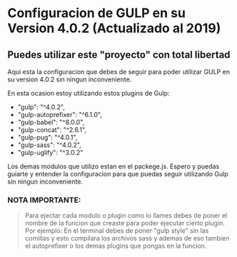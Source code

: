 # Configuracion de GULP en su Version 4.0.2 (Actualizado al 2019)
## Puedes utilizar este "proyecto" con total libertad

Aqui esta la configuracion que debes de seguir para poder utilizar GULP en su version 4.0.2 sin ningun inconveniente.

En esta ocasion estoy utilizando estos plugins de Gulp:

  
- "gulp": "^4.0.2",
- "gulp-autoprefixer": "^6.1.0",
- "gulp-babel": "^8.0.0",
- "gulp-concat": "^2.6.1",
- "gulp-pug": "^4.0.1",
- "gulp-sass": "^4.0.2",
- "gulp-uglify": "^3.0.2"

Los demas modulos que utilizo estan en el packege.js. Espero y puedas guiarte y entender la configuracion para que puedas seguir utilizando Gulp sin ningun inconveniente.

### NOTA IMPORTANTE: 
> Para ejectar cada modulo o plugin como lo llames debes de poner el nombre de la funcion que creaste para poder ejecutar cierto plugin. Por ejemplo: En el terminal debes de poner "gulp style" sin las comillas y esto compilara los archivos sass y ademas de eso tambien el autoprefixer o los demas plugins que pongas en la funcion.

